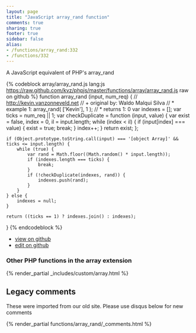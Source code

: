 ```yaml
---
layout: page
title: "JavaScript array_rand function"
comments: true
sharing: true
footer: true
sidebar: false
alias:
- /functions/array_rand:332
- /functions/332
---
```

<!-- Generated by Rakefile:build -->
A JavaScript equivalent of PHP's array_rand

{% codeblock array/array_rand.js lang:js https://raw.github.com/kvz/phpjs/master/functions/array/array_rand.js raw on github %}
function array_rand (input, num_req) {
    // http://kevin.vanzonneveld.net
    // +   original by: Waldo Malqui Silva
    // *     example 1: array_rand( ['Kevin'], 1 );
    // *     returns 1: 0
    var indexes = [];
    var ticks = num_req || 1;
    var checkDuplicate = function (input, value) {
        var exist = false,
            index = 0,
            il = input.length;
        while (index < il) {
            if (input[index] === value) {
                exist = true;
                break;
            }
            index++;
        }
        return exist;
    };

    if (Object.prototype.toString.call(input) === '[object Array]' && ticks <= input.length) {
        while (true) {
            var rand = Math.floor((Math.random() * input.length));
            if (indexes.length === ticks) {
                break;
            }
            if (!checkDuplicate(indexes, rand)) {
                indexes.push(rand);
            }
        }
    } else {
        indexes = null;
    }

    return ((ticks == 1) ? indexes.join() : indexes);
}
{% endcodeblock %}

 - [view on github](https://github.com/kvz/phpjs/blob/master/functions/array/array_rand.js)
 - [edit on github](https://github.com/kvz/phpjs/edit/master/functions/array/array_rand.js)

### Other PHP functions in the array extension
{% render_partial _includes/custom/array.html %}
## Legacy comments
These were imported from our old site. Please use disqus below for new comments
<div style="overflow-y: scroll; max-height: 500px;">
{% render_partial functions/array_rand/_comments.html %}
</div>
